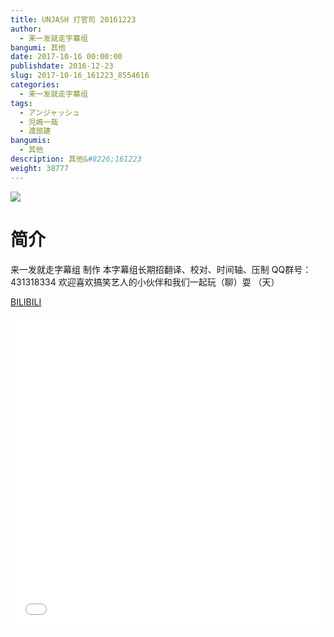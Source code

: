 ```yaml
---
title: UNJASH 打官司 20161223
author: 
  - 来一发就走字幕组
bangumi: 其他
date: 2017-10-16 00:00:00
publishdate: 2016-12-23
slug: 2017-10-16_161223_8554616
categories: 
  - 来一发就走字幕组
tags: 
  - アンジャッシュ
  - 児嶋一哉
  - 渡部建
bangumis: 
  - 其他
description: 其他&#8226;161223
weight: 38777
---
```


![](https://i.imgur.com/63qjEbI.jpg)

# 简介  
来一发就走字幕组 制作  本字幕组长期招翻译、校对、时间轴、压制   QQ群号：431318334 欢迎喜欢搞笑艺人的小伙伴和我们一起玩（聊）耍 （天）

  [BILIBILI](https://www.bilibili.com/video/av8554616/)


  <iframe src="//www.bilibili.com/html/html5player.html?cid=14085197&aid=8554616" width="100%" height="500" frameborder="0" allowfullscreen="allowfullscreen"></iframe>
